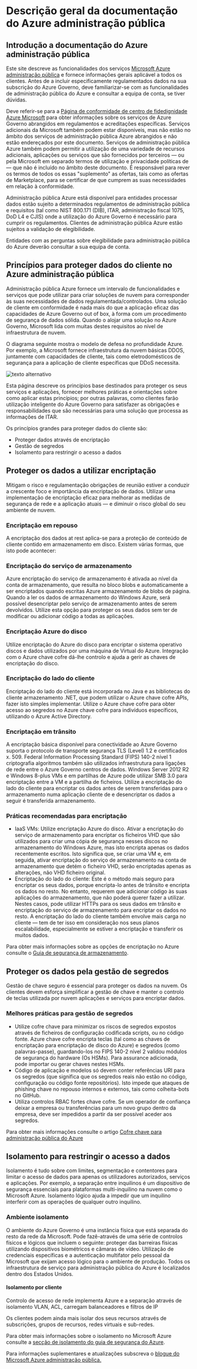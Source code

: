 <properties
    pageTitle="Documentação do Azure administração pública | Microsoft Azure"
    description="Este procedimento fornece uma comparision das funcionalidades e orientações sobre como desenvolver aplicações para administração pública do Azure"
    services="Azure-Government"
    cloud="gov" 
    documentationCenter=""
    authors="ryansoc"
    manager="zakramer"
    editor=""/>

<tags
    ms.service="multiple"
    ms.devlang="na"
    ms.topic="article"
    ms.tgt_pltfrm="na"
    ms.workload="azure-government"
    ms.date="08/25/2016"
    ms.author="ryansoc"/>


#  <a name="azure-government-documentation-overview"></a>Descrição geral da documentação do Azure administração pública

##  <a name="introduction-to-azure-government-documentation"></a>Introdução a documentação do Azure administração pública

Este site descreve as funcionalidades dos serviços [Microsoft Azure administração pública](https://azure.microsoft.com/features/gov/) e fornece informações gerais aplicável a todos os clientes. Antes de a incluir especificamente regulamentados dados na sua subscrição do Azure Governo, deve familiarizar-se com as funcionalidades de administração pública do Azure e consultar a equipa de conta, se tiver dúvidas.

Deve referir-se para a [Página de conformidade de centro de fidedignidade Azure Microsoft](http://www.microsoft.com/en-us/TrustCenter/Compliance/default.aspx) para obter informações sobre os serviços de Azure Governo abrangidos em regulamentos e acreditações específicas. Serviços adicionais da Microsoft também podem estar disponíveis, mas não estão no âmbito dos serviços de administração pública Azure abrangidos e não estão endereçados por este documento. Serviços de administração pública Azure também podem permitir a utilização de uma variedade de recursos adicionais, aplicações ou serviços que são fornecidos por terceiros — ou pela Microsoft em separado termos de utilização e privacidade políticas de — que não é incluído no âmbito deste documento. É responsável para rever os termos de todos os essas "suplemento" as ofertas, tais como as ofertas de Marketplace, para se certificar de que cumprem as suas necessidades em relação à conformidade.

Administração pública Azure está disponível para entidades processar dados estão sujeito a determinados regulamentos de administração pública e requisitos (tal como NIST 800.171 (DIB), ITAR, administração fiscal 1075, DoD L4 e CJIS) onde a utilização do Azure Governo é necessário para cumprir os regulamentos. Clientes de administração pública Azure estão sujeitos a validação de elegibilidade.

Entidades com as perguntas sobre elegibilidade para administração pública do Azure deverão consultar a sua equipa de conta.

##  <a name="principles-for-securing-customer-data-in-azure-government"></a>Princípios para proteger dados do cliente no Azure administração pública

Administração pública Azure fornece um intervalo de funcionalidades e serviços que pode utilizar para criar soluções de nuvem para corresponder às suas necessidades de dados regulamentada/controlados. Uma solução de cliente em conformidade é nada mais do que a aplicação eficaz das capacidades de Azure Governo out of box, à forma com um procedimento de segurança de dados sólida.
Quando o alojar uma solução no Azure Governo, Microsoft lida com muitas destes requisitos ao nível de infraestrutura de nuvem.

O diagrama seguinte mostra o modelo de defesa no profundidade Azure. Por exemplo, a Microsoft fornece infraestrutura da nuvem básicas DDOS, juntamente com capacidades de cliente, tais como eletrodomésticos de segurança para a aplicação de cliente específicas que DDoS necessita.

![texto alternativo](./media/azure-government-Defenseindepth.png)

Esta página descreve os princípios base destinados para proteger os seus serviços e aplicações, fornecer melhores práticas e orientações sobre como aplicar estas princípios; por outras palavras, como clientes farão utilização inteligente do Azure Governo para satisfazer as obrigações e responsabilidades que são necessárias para uma solução que processa as informações de ITAR.

Os princípios grandes para proteger dados do cliente são:
* Proteger dados através de encriptação
* Gestão de segredos
* Isolamento para restringir o acesso a dados

##  <a name="protecting-customer-data-using-encryption"></a>Proteger os dados a utilizar encriptação

Mitigam o risco e regulamentação obrigações de reunião estiver a conduzir a crescente foco e importância da encriptação de dados. Utilizar uma implementação de encriptação eficaz para melhorar as medidas de segurança de rede e a aplicação atuais — e diminuir o risco global do seu ambiente de nuvem.

### <a name="Overview"></a>Encriptação em repouso
A encriptação dos dados at rest aplica-se para a proteção de conteúdo de cliente contido em armazenamento em disco. Existem várias formas, que isto pode acontecer:

### <a name="Overview"></a>Encriptação do serviço de armazenamento

Azure encriptação do serviço de armazenamento é ativada ao nível da conta de armazenamento, que resulta no bloco blobs e automaticamente a ser encriptados quando escritas Azure armazenamento de blobs de página. Quando a ler os dados de armazenamento do Windows Azure, será possível desencriptar pelo serviço de armazenamento antes de serem devolvidos. Utilize esta opção para proteger os seus dados sem ter de modificar ou adicionar código a todas as aplicações.

### <a name="Overview"></a>Encriptação Azure do disco
Utilize encriptação do Azure do disco para encriptar o sistema operativo discos e dados utilizados por uma máquina de Virtual do Azure. Integração com o Azure chave cofre dá-lhe controlo e ajuda a gerir as chaves de encriptação do disco.

### <a name="Overview"></a>Encriptação do lado do cliente
Encriptação do lado do cliente está incorporada no Java e as bibliotecas do cliente armazenamento .NET, que podem utilizar o Azure chave cofre APIs, fazer isto simples implementar. Utilize o Azure chave cofre para obter acesso ao segredos no Azure chave cofre para indivíduos específicos, utilizando o Azure Active Directory.

### <a name="Overview"></a>Encriptação em trânsito

A encriptação básica disponível para conectividade ao Azure Governo suporta o protocolo de transporte segurança TLS (Level) 1.2 e certificados x. 509. Federal Information Processing Standard (FIPS) 140-2 nível 1 criptografia algoritmos também são utilizados infraestrutura para ligações de rede entre o Azure Governo centros de dados.  Windows Server 2012 R2 e Windows 8-plus VMs e em partilhas de Azure pode utilizar SMB 3.0 para encriptação entre a VM e a partilha de ficheiros. Utilize a encriptação do lado do cliente para encriptar os dados antes de serem transferidas para o armazenamento numa aplicação cliente de e desencriptar os dados a seguir é transferida armazenamento.

### <a name="Overview"></a>Práticas recomendadas para encriptação

* IaaS VMs: Utilize encriptação Azure do disco. Ativar a encriptação do serviço de armazenamento para encriptar os ficheiros VHD que são utilizados para criar uma cópia de segurança nesses discos no armazenamento do Windows Azure, mas isto encripta apenas os dados recentemente escritos. Isto significa que, se criar uma VM e, em seguida, ativar encriptação do serviço de armazenamento na conta de armazenamento que detém o ficheiro VHD, serão encriptadas apenas as alterações, não VHD ficheiro original.
* Encriptação do lado do cliente: Este é o método mais seguro para encriptar os seus dados, porque encripta-lo antes de trânsito e encripta os dados no resto. No entanto, requerem que adicionar código às suas aplicações do armazenamento, que não poderá querer fazer a utilizar. Nestes casos, pode utilizar HTTPs para os seus dados em trânsito e encriptação do serviço de armazenamento para encriptar os dados no resto. A encriptação do lado do cliente também envolve mais carga no cliente — tem de ter isso em consideração nos seus planos escalabilidade, especialmente se estiver a encriptação e transferir os muitos dados.

Para obter mais informações sobre as opções de encriptação no Azure consulte o [Guia de segurança de armazenamento](/storage-security-guide).

##  <a name="protecting-customer-data-by-managing-secrets"></a>Proteger os dados pela gestão de segredos

Gestão de chave seguro é essencial para proteger os dados na nuvem. Os clientes devem esforça simplificar a gestão de chave e manter o controlo de teclas utilizada por nuvem aplicações e serviços para encriptar dados.

### <a name="Overview"></a>Melhores práticas para gestão de segredos

* Utilize cofre chave para minimizar os riscos de segredos expostos através de ficheiros de configuração codificada scripts, ou no código fonte. Azure chave cofre encripta teclas (tal como as chaves de encriptação para encriptação de disco do Azure) e segredos (como palavras-passe), guardando-los no FIPS 140-2 nível 2 validou módulos de segurança do hardware (Os HSMs). Para assurance adicionada, pode importar ou gerar chaves nestes HSMs.
* Código de aplicação e modelos só devem conter referências URI para os segredos (que significa que os segredos reais não estão no código, configuração ou código fonte repositórios). Isto impede que ataques de phishing chave no repouso internos e externos, tais como colheita-bots no GitHub.
* Utiliza controlos RBAC fortes chave cofre. Se um operador de confiança deixar a empresa ou transferências para um novo grupo dentro da empresa, deve ser impedidos a partir da ser possível aceder aos segredos.  

Para obter mais informações consulte o artigo [Cofre chave para administração pública do Azure](/azure-government/azure-government-tech-keyvault)

##  <a name="isolation-to-restrict-data-access"></a>Isolamento para restringir o acesso a dados

Isolamento é tudo sobre com limites, segmentação e contentores para limitar o acesso de dados para apenas os utilizadores autorizados, serviços e aplicações. Por exemplo, a separação entre inquilinos é um dispositivo de segurança essenciais para plataformas multi-inquilino na nuvem como o Microsoft Azure. Isolamento lógico ajuda a impedir que um inquilino interferir com as operações de qualquer outro inquilino.

### <a name="Overview"></a>Ambiente isolamento
O ambiente do Azure Governo é uma instância física que está separada do resto da rede da Microsoft. Pode fazê-através de uma série de controlos físicos e lógicos que incluem o seguinte: proteger das barreiras físicas utilizando dispositivos biométricos e câmaras de vídeo.  Utilização de credenciais específicas e a autenticação multifator pelo pessoal da Microsoft que exijam acesso lógico para o ambiente de produção.  Todos os infraestrutura de serviço para administração pública do Azure é localizados dentro dos Estados Unidos.

#### <a name="Overview"></a>Isolamento por cliente
Controlo de acesso de rede implementa Azure e a separação através de isolamento VLAN, ACL, carregam balanceadores e filtros de IP

Os clientes podem ainda mais isolar dos seus recursos através de subscrições, grupos de recursos, redes virtuais e sub-redes.

Para obter mais informações sobre o isolamento no Microsoft Azure consulte a [secção de isolamento do guia de segurança do Azure](/azure-security-getting-started/#isolation).

Para informações suplementares e atualizações subscreva o <a href="https://blogs.msdn.microsoft.com/azuregov/">blogue do Microsoft Azure administração pública.</a>

